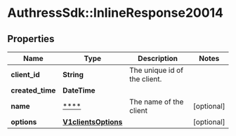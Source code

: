 # AuthressSdk::InlineResponse20014

## Properties
Name | Type | Description | Notes
------------ | ------------- | ------------- | -------------
**client_id** | **String** | The unique id of the client. | 
**created_time** | **DateTime** |  | 
**name** | [****](.md) | The name of the client | [optional] 
**options** | [**V1clientsOptions**](V1clientsOptions.md) |  | [optional] 

